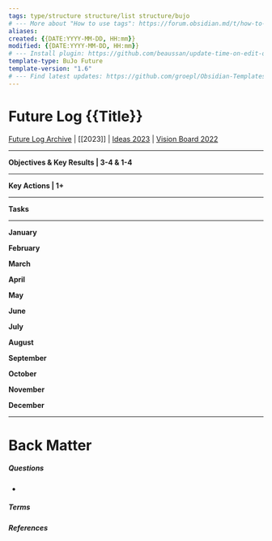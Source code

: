 ```yaml
---
tags: type/structure structure/list structure/bujo
# --- More about "How to use tags": https://forum.obsidian.md/t/how-to-use-tags/
aliases: 
created: {{DATE:YYYY-MM-DD, HH:mm}}
modified: {{DATE:YYYY-MM-DD, HH:mm}}
# --- Install plugin: https://github.com/beaussan/update-time-on-edit-obsidian
template-type: BuJo Future
template-version: "1.6"
# --- Find latest updates: https://github.com/groepl/Obsidian-Templates
---
```

# Future Log {{Title}}

<!-- Main STRUCTURE of my content -->
[Future Log Archive](Future%20Log%20Archive.md) | [[2023]] | [Ideas 2023](Ideas%202023.md) | [Vision Board 2022](Vision%20Board%202022.md)
___

**Objectives & Key Results | 3-4 & 1-4**


___

**Key Actions | 1+**


___

**Tasks**


___

**January**

**February**

**March**

**April**

**May**

**June**

**July**

**August**

**September**

**October**

**November**

**December**


___
# Back Matter
##### Questions
<!-- What remains for you to consider? --> 
- 

##### Terms
<!-- Links to definition pages -->


##### References
<!-- Links to pages not referenced in the content -->
